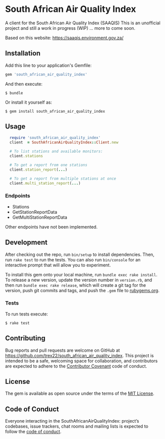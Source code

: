 #  South African Air Quality Index
A client for the South African Air Quality Index (SAAQIS)
This is an unofficial project and still a work in progress (WIP) ... more to come soon.

Based on this website: https://saaqis.environment.gov.za/

## Installation

Add this line to your application's Gemfile:

```ruby
gem 'south_african_air_quality_index'
```

And then execute:

    $ bundle

Or install it yourself as:

    $ gem install south_african_air_quality_index

## Usage

```ruby
  require 'south_african_air_quality_index'
  client  = SouthAfricanAirQualityIndex::Client.new

  # To list stations and available monitors:
  client.stations

  # To get a report from one stations
  client.station_report(...)

  # To get a report from multiple stations at once
  client.multi_station_report(...)
```

### Endpoints
- Stations
- GetStationReportData
- GetMultiStationReportData

Other endpoints have not been implemented.

## Development

After checking out the repo, run `bin/setup` to install dependencies. Then, run `rake test` to run the tests. You can also run `bin/console` for an interactive prompt that will allow you to experiment.

To install this gem onto your local machine, run `bundle exec rake install`. To release a new version, update the version number in `version.rb`, and then run `bundle exec rake release`, which will create a git tag for the version, push git commits and tags, and push the `.gem` file to [rubygems.org](https://rubygems.org).

### Tests
To run tests execute:

    $ rake test

## Contributing

Bug reports and pull requests are welcome on GitHub at https://github.com/trex22/south_african_air_quality_index. This project is intended to be a safe, welcoming space for collaboration, and contributors are expected to adhere to the [Contributor Covenant](http://contributor-covenant.org) code of conduct.

## License

The gem is available as open source under the terms of the [MIT License](https://opensource.org/licenses/MIT).

## Code of Conduct

Everyone interacting in the SouthAfricanAirQualityIndex: project’s codebases, issue trackers, chat rooms and mailing lists is expected to follow the [code of conduct](https://github.com/trex22/south_african_air_quality_index/blob/master/CODE_OF_CONDUCT.md).
